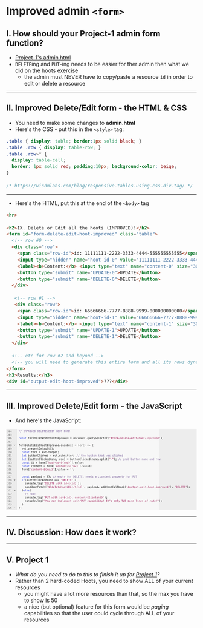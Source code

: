 # Improved admin `<form>`


## I. How should your Project-1 admin form function?
- [Project-1's admin.html](./project-1.md#v-g-adminhtml)
- `DELETE`ing and `PUT`-ing needs to be easier for ther admin then what we did on the hoots exercise
  - the admin must NEVER have to copy/paste a resource `id` in order to edit or delete a resource
 
---

## II. Improved Delete/Edit form - the HTML & CSS
- You need to make some changes to **admin.html**
- Here's the CSS - put this in the `<style>` tag:
  
```css
.table { display: table; border:1px solid black; } 
.table .row { display: table-row; }
.table .row>* {
  display: table-cell;
  border: 1px solid red; padding:10px; background-color: beige;
}

/* https://wisdmlabs.com/blog/responsive-tables-using-css-div-tag/ */
```

---

- Here's the HTML, put this at the end of the `<body>` tag

```html
<hr>

<h2>IX. Delete or Edit all the hoots (IMPROVED)!</h2>
<form id="form-delete-edit-hoot-improved" class="table">
  <!-- row #0 -->
  <div class="row">
    <span class="row-id">id: 11111111-2222-3333-4444-555555555555</span>
    <input type="hidden" name="hoot-id-0" value="11111111-2222-3333-4444-555555555555">
    <label><b>Content:</b> <input type="text" name="content-0" size="30" value="Let's Rock!"></label>
    <button type="submit" name="UPDATE-0">UPDATE</button>
    <button type="submit" name="DELETE-0">DELETE</button> 
  </div>

   <!-- row #1 -->
   <div class="row">
    <span class="row-id">id: 66666666-7777-8888-9999-000000000000</span>
    <input type="hidden" name="hoot-id-1" value="66666666-7777-8888-9999-000000000000">
    <label><b>Content:</b> <input type="text" name="content-1" size="30" value="Bird's aren't real!"></label>
    <button type="submit" name="UPDATE-1">UPDATE</button>
    <button type="submit" name="DELETE-1">DELETE</button> 
  </div>

  <!-- etc for row #2 and beyond -->
  <!-- you will need to generate this entire form and all its rows dynamically, with JS! -->
</form>
<h3>Results:</h3>
<div id="output-edit-hoot-improved">???</div>
```

---

## III. Improved Delete/Edit form - the JavaScript

- And here's the JavaScript:

![screenshot](_images/p1-6.png)

---

## IV. Discussion: How does it work?

---

## V. Project 1
- *What do you need to do to this to finish it up for [Project 1](project-1.md)?*
- Rather than 2 hard-coded Hoots, you need to show ALL of your current resources
  - you might have a lot more resources than that, so the max you have to show is 50
  - a nice (but optional) feature for this form would be *paging* capabilities so that the user could cycle through ALL of your resources


